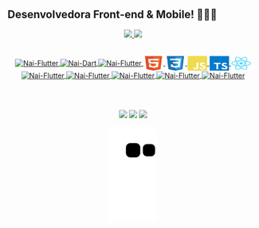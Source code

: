 ## Desenvolvedora Front-end & Mobile! 👩‍💻🤍
<div align="center">
  <a href="https://github.com/naiaraborges">
  <img height="180em" src="https://github-readme-stats.vercel.app/api?username=naiaraborges&show_icons=true&theme=dracula&include_all_commits=true&count_private=true"/>
  <img height="180em" src="https://github-readme-stats.vercel.app/api/top-langs/?username=naiaraborges&layout=compact&langs_count=7&theme=dracula"/>
</div>
<div align="center" valign="top"><br>
<div style="display: inline_block"><br>
  <img align="center" alt="Nai-Flutter" height="30" width="40" src="https://cdn.jsdelivr.net/gh/devicons/devicon/icons/flutter/flutter-original.svg" />
  <img align="center" alt="Nai-Dart" height="30" width="40" src="https://cdn.jsdelivr.net/gh/devicons/devicon/icons/dart/dart-original.svg" />
  <img align="center" alt="Nai-Flutter" height="30" width="40" src="https://cdn.jsdelivr.net/gh/devicons/devicon/icons/firebase/firebase-plain.svg" />
  <img align="center" alt="Nai-HTML" height="30" width="40" src="https://raw.githubusercontent.com/devicons/devicon/master/icons/html5/html5-original.svg">
  <img align="center" alt="Nai-CSS" height="30" width="40" src="https://raw.githubusercontent.com/devicons/devicon/master/icons/css3/css3-original.svg">
  <img align="center" alt="Nai-Js" height="30" width="40" src="https://raw.githubusercontent.com/devicons/devicon/master/icons/javascript/javascript-plain.svg">
  <img align="center" alt="Nai-Ts" height="30" width="40" src="https://raw.githubusercontent.com/devicons/devicon/master/icons/typescript/typescript-plain.svg">
  <img align="center" alt="Nai-React" height="30" width="40" src="https://raw.githubusercontent.com/devicons/devicon/master/icons/react/react-original.svg">
  <img align="center" alt="Nai-Flutter" height="30" width="40" src="https://cdn.jsdelivr.net/gh/devicons/devicon/icons/git/git-original.svg" />
  <img align="center" alt="Nai-Flutter" height="30" width="40" src="https://cdn.jsdelivr.net/gh/devicons/devicon/icons/gitlab/gitlab-original.svg" />
  <img align="center" alt="Nai-Flutter" height="30" width="40" src="https://cdn.jsdelivr.net/gh/devicons/devicon/icons/slack/slack-original.svg" />
  <img align="center" alt="Nai-Flutter" height="30" width="40" src="https://cdn.jsdelivr.net/gh/devicons/devicon/icons/figma/figma-original.svg" />
  <img align="center" alt="Nai-Flutter" height="40" width="50" src="https://cdn.jsdelivr.net/gh/devicons/devicon/icons/docker/docker-original.svg" />

 
</div>
</div>
  
  ##
 
<div align="center" valign="top"><br> 

<a href="https://www.linkedin.com/in/naiara-borges/" target="_blank"><img src="https://img.shields.io/badge/-LinkedIn-%230077B5?style=for-the-badge&logo=linkedin&logoColor=white" target="_blank"></a> 
  <a href="https://instagram.com/rafaballerini" target="_blank"><img src="https://img.shields.io/badge/-Instagram-%23E4405F?style=for-the-badge&logo=instagram&logoColor=white" target="_blank"></a>
<a href = "mailto:naaaidev@gmail.com"><img src="https://img.shields.io/badge/-Gmail-%23333?style=for-the-badge&logo=gmail&logoColor=white" target="_blank"></a>

 
  
  
 
  ![Snake animation](https://github.com/naiaraborges/naiaraborges/blob/output/github-contribution-grid-snake.svg)
 
</div>
